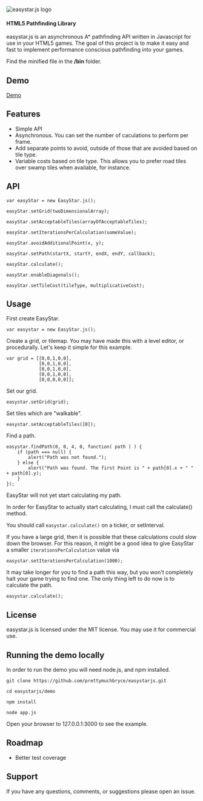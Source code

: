![easystar.js logo](http://easystar.nodejitsu.com/assets/logo.png)

#### HTML5 Pathfinding Library #####

easystar.js is an asynchronous A* pathfinding API written in Javascript for use in your HTML5 games. The goal of this project is to make it easy and fast to implement performance conscious pathfinding into your games. 

Find the minified file in the __/bin__ folder.

## Demo

[Demo](http://easystar.nodejitsu.com)

## Features

* Simple API
* Asynchronous. You can set the number of caculations to perform per frame.
* Add separate points to avoid, outside of those that are avoided based on tile type.
* Variable costs based on tile type. This allows you to prefer road tiles over swamp tiles when available, for instance.

## API

`var easyStar = new EasyStar.js();`

`easyStar.setGrid(twoDimensionalArray);`

`easyStar.setAcceptableTiles(arrayOfAcceptableTiles);`

`easyStar.setIterationsPerCalculation(someValue);`

`easyStar.avoidAdditionalPoint(x, y);`

`easyStar.setPath(startX, startY, endX, endY, callback);`

`easyStar.calculate();`

`easyStar.enableDiagonals();`

`easyStar.setTileCost(tileType, multiplicativeCost);`

## Usage

First create EasyStar.
	
	var easystar = new EasyStar.js();

Create a grid, or tilemap. You may have made this with a level editor, or procedurally. Let's keep it simple for this example.

	var grid = [[0,0,1,0,0],
		   	    [0,0,1,0,0],
		        [0,0,1,0,0],
		        [0,0,1,0,0],
		        [0,0,0,0,0]];

Set our grid.
	
	easystar.setGrid(grid);

Set tiles which are "walkable".
	
	easystar.setAcceptableTiles([0]);

Find a path.
	
	easystar.findPath(0, 0, 4, 0, function( path ) ) {
		if (path === null) {
			alert("Path was not found.");
		} else {
			alert("Path was found. The first Point is " + path[0].x + " " + path[0].y);
		}
	});

EasyStar will not yet start calculating my path. 

In order for EasyStar to actually start calculating, I must call the calculate() method.

You should call `easystar.calculate()` on a ticker, or setInterval.

If you have a large grid, then it is possible that these calculations could slow down the browser. 
For this reason, it might be a good idea to give EasyStar a smaller `iterationsPerCalculation` value via 

	easystar.setIterationsPerCalculation(1000); 

It may take longer for you to find a path this way, but you won't completely halt your game trying to find one.
The only thing left to do now is to calculate the path.

	easystar.calculate();

## License

easystar.js is licensed under the MIT license. You may use it for commercial use.

## Running the demo locally

In order to run the demo you will need node.js, and npm installed.

	git clone https://github.com/prettymuchbryce/easystarjs.git

	cd easystarjs/demo

	npm install

	node app.js

Open your browser to 127.0.0.1:3000 to see the example.

## Roadmap

* Better test coverage

## Support

If you have any questions, comments, or suggestions please open an issue.
